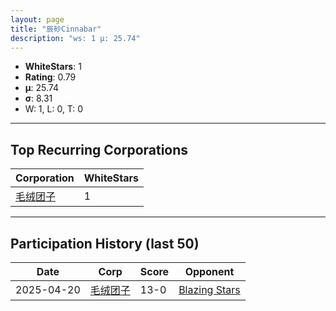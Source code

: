 ```yaml
---
layout: page
title: "辰砂Cinnabar"
description: "ws: 1 μ: 25.74"
---
```

- **WhiteStars**: 1
- **Rating**: 0.79
- **μ**: 25.74  
- **σ**: 8.31
- W: 1, L: 0, T: 0

---

## Top Recurring Corporations

| Corporation | WhiteStars |
| --- | --- |
| [毛绒团子](https://ws.tsl.rocks/corp/2942aee1275894a4c5b65352d707edd8c5d998365d58a3526868a70001605324/) | 1 |

---

## Participation History (last 50)

| Date | Corp | Score | Opponent |
| --- | --- | --- | --- |
| 2025-04-20 | [毛绒团子](https://ws.tsl.rocks/corp/2942aee1275894a4c5b65352d707edd8c5d998365d58a3526868a70001605324/) | 13-0 | [Blazing Stars](https://ws.tsl.rocks/corp/f1c390fb4786da2cb59b7b39519a0ecf6022d4ba017d407af5286aa056682aff/) |